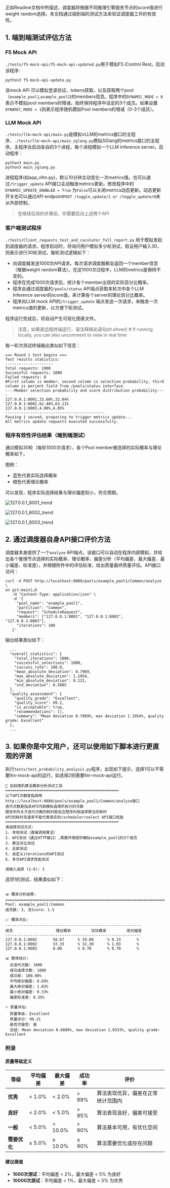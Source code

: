正如Readme文档中所描述，调度器将根据不同推理引擎服务节点的score值进行weight random选择。本文档通过端到端的测试方法来验证调度器工作的有效性。

## 1. 端到端测试评估方法

### F5 Mock API

`./tests/f5-mock-api/f5-mock-api-updated.py`用于模拟F5 iControl Rest。启动该程序:

```
python3 f5-mock-api-update.py
```

该mock API 可以模拟登录验证、tokens获取，以及获取两个pool（`example_pool1`,`example_pool2`)的members信息。程序中的`DYNAMIC_MODE = 0`表示不模拟pool members的增减，始终保持程序中设定的3个成员。如果设置`DYNAMIC_MODE = 1`则表示程序随机模拟Pool members的增减（0-3个成员）。



### LLM Mock API

`./tests/llm-mock-api/main.py`是模拟vLLM的metrics接口的主程序，`./tests/llm-mock-api/main_sglang.py`模拟SGlang的metrics接口的主程序。主程序会启动各自的3个进程，每个进程模拟一个LLM Inference server。启动程序：

```
python3 main.py
python3 main_sglang.py
```

进程程序(如app_vllm.py)，默认10分钟主动变化一次metrics值。也可以通过`/trigger_update` API接口主动触发metrics更新。修改程序中的`DYNAMIC_UPDATE_ENABLED = True` 为`False`可以关闭metrics动态更新。动态更新开关也可以通过API endpoint`POST /toggle_update/1 or /toggle_update/0`来从外部控制。

> 在继续后续的步骤前，你需要启动上述两个API



### 客户端测试程序

`./tests/Client_requests_test_and_caculator_full_report.py` 用于模拟发起到调度器的请求。程序启动时，将询问用户模拟多少轮测试，假设用户输入30，则表示进行30轮测试，每轮测试逻辑如下：

- 向调度器发送1000次API请求。每次请求调度器都会返回一个member信息（根据weight random算法）。在这1000次过程中，LLM的metrics是保持不变的。
- 程序在完成1000次请求后，统计各个member出现的实际百分比概率。
- 程序会通过调度器的`/pools/status` API端点获取本轮次中各个LLM Inference server的score值，来计算各个server的理论百分比概率。
- 程序向LLM mock API的`/trigger_update` 端点发送一次请求，来触发一次metrics值的更新，以方便下轮测试。

程序运行完成后，将自动产生可视化图表文件。

> 注意，如果是远程终端运行，请注释掉此语句plt.show()  # If running locally, you can also uncomment to view in real time



每一轮次测试终端输出类似如下信息：

```
=== Round 1 test begins ===
Test results statistics:
---------------------
Total requests: 1000
Successful requests: 1000
Failed requests: 0
#First column is member, second column is selection probability, third column is percent field from /pools/status interface
----Member selection probability and score distribution probability----
127.0.0.1:8001,33.60%,32.04%
127.0.0.1:8002,62.40%,63.11%
127.0.0.1:8003,4.00%,4.85%
--------------------------------------------
Pausing 1 second, preparing to trigger metrics update...
All metrics update requests executed successfully.

```



### 程序有效性评估结果（端到端测试）

通过模拟30轮（每轮1000次请求），各个Pool member被选择的实际概率与理论概率如下。

图例：

- 蓝色代表实际选择概率
- 橙色代表理论概率

可以发现，程序实际选择结果与理论偏差较小，符合预期。

![127.0.0.1_8001_trend](Program-effectiveness-Evaluation.assets/127.0.0.1_8001_trend.png)

![127.0.0.1_8002_trend](Program-effectiveness-Evaluation.assets/127.0.0.1_8002_trend.png)

![127.0.0.1_8003_trend](Program-effectiveness-Evaluation.assets/127.0.0.1_8003_trend.png)

## 2. 通过调度器自身API接口评价方法

调度器本身提供了一个`analyze` API端点，该接口可以自动在程序内部模拟，并给出各个推理节点选择的实际概率、理论概率、偏差分析（平均偏差、最大偏差、最小偏差、标准差），并根据附件中的评估标准，给出质量最终质量评估。API接口访问：

```
curl -X POST http://localhost:8080/pools/example_pool1/Common/analyze \                                                                            on git:main|…6
   -H "Content-Type: application/json" \
   -d '{
     "pool_name": "example_pool1",
     "partition": "Common",
     "request": "ScheduleRequest",
     "members": ["127.0.0.1:8001", "127.0.0.1:8002", "127.0.0.1:8003"],
     "iterations": 100
   }'
```

输出结果类似如下：

```
  ...
  "overall_statistics": {
    "total_iterations": 1000,
    "successful_selections": 1000,
    "success_rate": 100.0,
    "mean_absolute_deviation": 0.7969,
    "max_absolute_deviation": 1.1954,
    "min_absolute_deviation": 0.121,
    "std_deviation": 0.5885
  },
  "quality_assessment": {
    "quality_grade": "Excellent",
    "quality_score": 99.2,
    "is_acceptable": true,
    "recommendations": [],
    "summary": "Mean deviation 0.7969%, max deviation 1.1954%, quality grade: Excellent"
  },
  ...
```



## 3. 如果你是中文用户，还可以使用如下脚本进行更直观的评测

执行`tests/test_probability_analysis.py`程序，出现如下提示，选择1可以不需要llm-mock-api的运行，如选择2则需要llm-mock-api运行。

```
🎯 加权随机算法概率分析测试工具
==================================================
以下API次数是指调用http://localhost:8080/pools/example_pool1/Common/analyze接口
迭代次数是指该API内部模拟选择所执行的次数
报告中的关于迭代次数的耗时能反应程序内部选择算法的耗时
API的耗时及速率不能代表真实的/scheduler/select API接口性能
==================================================
请选择测试方式:
1. 本地测试（直接调用算法）
2. API测试（通过HTTP接口）,需要环境提供模拟example_pool1的3个成员
3. 算法对比测试
4. 全部测试
5. 自定义iterations的API测试
6. 多次API请求性能测试

请输入选择 (1-6): 1
```

选项1的测试，结果类似如下：

```

📊 概率分析结果:
================================================================================
Pool: example_pool1:Common
成员数: 3, 总Score: 1.5

📈 概率对比:
------------------------------------------------------------
成员                   理论概率         实际概率         绝对偏差
------------------------------------------------------------
127.0.0.1:8001       58.67      % 59.00      % 0.33       %
127.0.0.1:8002       33.33      % 32.30      % 1.03       %
127.0.0.1:8003       8.00       % 8.70       % 0.70       %

📊 整体统计:
  总迭代次数: 1000
  成功选择次数: 1000
  成功率: 100.00%
  平均绝对偏差: 0.69%
  最大绝对偏差: 1.03%
  最小绝对偏差: 0.33%
  偏差标准差: 0.35%

⭐ 质量评估:
  质量等级: Excellent
  质量评分: 99.31
  是否可接受: 是
  总结: Mean deviation 0.6889%, max deviation 1.0333%, quality grade: Excellent
```



### 附录

#### 质量等级定义

| 等级         | 平均偏差 | 最大偏差 | 成功率 | 评价                               |
| ------------ | -------- | -------- | ------ | ---------------------------------- |
| **优秀**     | < 1.0%   | < 2.0%   | > 99%  | 算法表现优异，偏差在正常统计范围内 |
| **良好**     | < 2.0%   | < 5.0%   | > 95%  | 算法表现良好，偏差可接受           |
| **一般**     | < 5.0%   | < 10.0%  | > 90%  | 算法基本可用，有优化空间           |
| **需要优化** | ≥ 5.0%   | ≥ 10.0%  | ≤ 90%  | 算法需要优化或存在问题             |

#### 建议阈值

- **1000次测试**：平均偏差 < 2%，最大偏差 < 5% 为良好
- **10000次测试**：平均偏差 < 1%，最大偏差 < 3% 为优秀